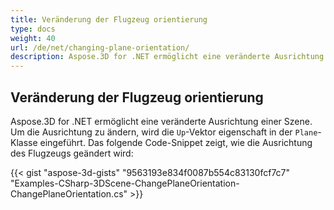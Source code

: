 ```yaml
---
title: Veränderung der Flugzeug orientierung
type: docs
weight: 40
url: /de/net/changing-plane-orientation/
description: Aspose.3D for .NET ermöglicht eine veränderte Ausrichtung einer Szene. Um die Ausrichtung zu ändern, wird die Up-Vektor-Eigenschaft in der Flugzeug klasse eingeführt.
---
```

##  **Veränderung der Flugzeug orientierung**
Aspose.3D for .NET ermöglicht eine veränderte Ausrichtung einer Szene. Um die Ausrichtung zu ändern, wird die `Up`-Vektor eigenschaft in der `Plane`-Klasse eingeführt. Das folgende Code-Snippet zeigt, wie die Ausrichtung des Flugzeugs geändert wird:

{{< gist "aspose-3d-gists" "9563193e834f0087b554c83130fcf7c7" "Examples-CSharp-3DScene-ChangePlaneOrientation-ChangePlaneOrientation.cs" >}}
